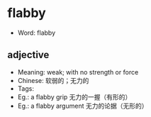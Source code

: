 # flabby

- Word: flabby

## adjective

- Meaning: weak; with no strength or force
- Chinese: 软弱的；无力的
- Tags: 
- Eg.: a flabby grip 无力的一握（有形的）
- Eg.: a flabby argument 无力的论据（无形的）

